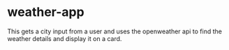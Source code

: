 # weather-app
This gets a city input from a user and uses the openweather api to find the weather details and display it on a card.
